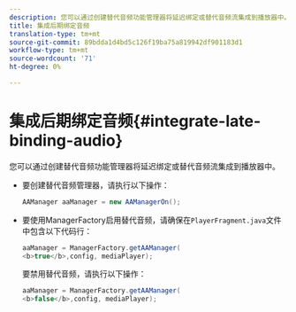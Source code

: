 ```yaml
---
description: 您可以通过创建替代音频功能管理器将延迟绑定或替代音频流集成到播放器中。
title: 集成后期绑定音频
translation-type: tm+mt
source-git-commit: 89bdda1d4bd5c126f19ba75a819942df901183d1
workflow-type: tm+mt
source-wordcount: '71'
ht-degree: 0%

---
```



# 集成后期绑定音频{#integrate-late-binding-audio}

您可以通过创建替代音频功能管理器将延迟绑定或替代音频流集成到播放器中。

* 要创建替代音频管理器，请执行以下操作：

   ```java
   AAManager aaManager = new AAManagerOn(); 
   ```

* 要使用ManagerFactory启用替代音频，请确保在`PlayerFragment.java`文件中包含以下代码行：

   ```java
   aaManager = ManagerFactory.getAAManager( 
   <b>true</b>,config, mediaPlayer);
   ```

   要禁用替代音频，请执行以下操作：

   ```java
   aaManager = ManagerFactory.getAAManager( 
   <b>false</b>,config, mediaPlayer);
   ```

